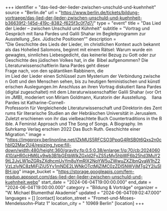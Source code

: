 +++
identifier = "das-lied-der-lieder-zwischen-unschuld-und-kuehnheit"
source = "Berlin.de"
url = "https://www.berlin.de/tickets/bildung-vortraege/das-lied-der-lieder-zwischen-unschuld-und-kuehnheit-b36639f2-145d-419c-8382-f625f3c0f7d7/"
type = "event"
title = "Das Lied der Lieder – zwischen Unschuld und Kühnheit"
subtitle = "Vortrag und Gespräch mit Ilana Pardes und Galili Shahar im Begleitprogramm zur Ausstellung „Sex. Jüdische Positionen“"
description = "Die Geschichte des Lieds der Lieder, im christlichen Kontext auch bekannt als das Hohelied Salomons, beginnt mit einem Rätsel: Warum wurde ein gewagtes, sinnliches Liebesgedicht, das keinerlei Bezug zu Gott oder zur Geschichte des jüdischen Volkes hat, in die  Bibel aufgenommen? Die  Literaturwissenschaftlerin Ilana Pardes geht dieser Frage nach, von den spätantiken Rabbinern, die im Lied der Lieder einen Schlüssel zum Mysterium der Verbindung zwischen Gott und den Menschen sehen, bis zu heutigen feministischen und künstlerischen Auslegungen.Im Anschluss an ihren Vortrag diskutiert Ilana Pardes (digital zugeschaltet) mit dem Literaturwissenschaftler Galili Shahar (vor Ort im JMB), moderiert von Miriam Goldmann, Kuratorin der Ausstellung.    Ilana Pardes ist Katharine-Cornell-Professorin für Vergleichende Literaturwissenschaft und Direktorin des Zentrums für literarische Studien an der Hebräischen Universität in Jerusalem. Zuletzt erschienen von ihr das vielbeachtete Buch Countertraditions in the Bible. A Feminist Approach und The Song of Songs. A Biography. Im Suhrkamp Verlag erschien 2022 Das Buch Ruth. Geschichte einer Migration."
image = "https://imgproxy.berlinonline.net/IZkMUS5RFCSO3PpqG4RtSB0t6Qxs2n0chblQ2Mar2U4/resizing_type:fill-down/width:480/height:360/gravity:fp:0.5:0.38/enlarge:1/q:70/cb:2024060410/aHR0cHM6Ly9wb3B1bGEtbWlkZGxld2FyZS5zMy5hbWF6b25hd3MuY29tL2JvLW1pZGRsZXdhcmUvYm8uYmRlX2NoYW5uZWwuZXZlbnQvaW1hZ2VzLzIyNC8zMjFiZjU5Yy1mNDE2LWNkOTctMjZlMC0zZDI5NWVjMTg2Y2IuSlBH.jpg"
image_bucket = "https://storage.googleapis.com/fem-readup.appspot.com/das-lied-der-lieder-zwischen-unschuld-und-kuehnheit.webp"
start_date = "2024-06-04T19:00:00.000"
end_date = "2024-06-04T19:00:00.000"
category = "Bildung & Vorträge"
organizer = "W. Michael Blumenthal Akademie"
updated = "2024-06-04T09:02:47.000"
languages = []
[contact]
location_street = "Fromet-und-Moses-Mendelssohn-Platz 1"
location_city = " 10969 Berlin"
[location]
+++